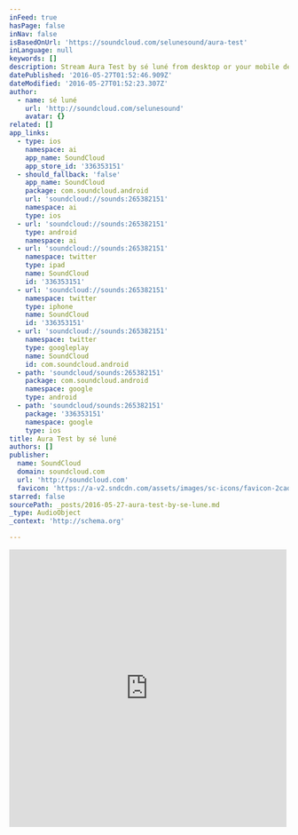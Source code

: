 ```yaml
---
inFeed: true
hasPage: false
inNav: false
isBasedOnUrl: 'https://soundcloud.com/selunesound/aura-test'
inLanguage: null
keywords: []
description: Stream Aura Test by sé luné from desktop or your mobile device
datePublished: '2016-05-27T01:52:46.909Z'
dateModified: '2016-05-27T01:52:23.307Z'
author:
  - name: sé luné
    url: 'http://soundcloud.com/selunesound'
    avatar: {}
related: []
app_links:
  - type: ios
    namespace: ai
    app_name: SoundCloud
    app_store_id: '336353151'
  - should_fallback: 'false'
    app_name: SoundCloud
    package: com.soundcloud.android
    url: 'soundcloud://sounds:265382151'
    namespace: ai
    type: ios
  - url: 'soundcloud://sounds:265382151'
    type: android
    namespace: ai
  - url: 'soundcloud://sounds:265382151'
    namespace: twitter
    type: ipad
    name: SoundCloud
    id: '336353151'
  - url: 'soundcloud://sounds:265382151'
    namespace: twitter
    type: iphone
    name: SoundCloud
    id: '336353151'
  - url: 'soundcloud://sounds:265382151'
    namespace: twitter
    type: googleplay
    name: SoundCloud
    id: com.soundcloud.android
  - path: 'soundcloud/sounds:265382151'
    package: com.soundcloud.android
    namespace: google
    type: android
  - path: 'soundcloud/sounds:265382151'
    package: '336353151'
    namespace: google
    type: ios
title: Aura Test by sé luné
authors: []
publisher:
  name: SoundCloud
  domain: soundcloud.com
  url: 'http://soundcloud.com'
  favicon: 'https://a-v2.sndcdn.com/assets/images/sc-icons/favicon-2cadd14b.ico'
starred: false
sourcePath: _posts/2016-05-27-aura-test-by-se-lune.md
_type: AudioObject
_context: 'http://schema.org'

---
```

<iframe src="https://cdn.embedly.com/widgets/media.html?src=https%3A%2F%2Fw.soundcloud.com%2Fplayer%2F%3Fvisual%3Dtrue%26url%3Dhttp%253A%252F%252Fapi.soundcloud.com%252Ftracks%252F265382151%26show_artwork%3Dtrue&amp;url=https%3A%2F%2Fsoundcloud.com%2Fselunesound%2Faura-test&amp;image=http%3A%2F%2Fi1.sndcdn.com%2Fartworks-000163984633-m5v7ov-t500x500.jpg&amp;key=b7d04c9b404c499eba89ee7072e1c4f7&amp;type=text%2Fhtml&amp;schema=soundcloud" width="500" height="500" scrolling="no" frameborder="0" allowfullscreen="" style=""></iframe>